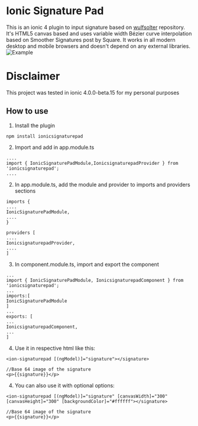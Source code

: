# Ionic Signature Pad
This is an ionic 4 plugin to input signature based on [wulfsolter](https://github.com/wulfsolter/angular2-signaturepad.git) repository.
It's HTML5 canvas based and uses variable width Bézier curve interpolation based on Smoother Signatures post by Square. It works in all modern desktop and mobile browsers and doesn't depend on any external libraries.
![Example](https://f.cloud.github.com/assets/9873/268046/9ced3454-8efc-11e2-816e-a9b170a51004.png)
# Disclaimer
This project was tested in ionic 4.0.0-beta.15 for my personal purposes

## How to use

1. Install the plugin
```
npm install ionicsignaturepad
```

2. Import and add in app.module.ts
```
....
import { IonicSignaturePadModule,IonicsignaturepadProvider } from 'ionicsignaturepad';
....
```

2. In app.module.ts, add the module and provider to imports and providers sections
```
imports {
....
IonicSignaturePadModule,
....
}

providers [
....
IonicsignaturepadProvider,
....
]
```

3. In component.module.ts, import and export the component
```
...
import { IonicSignaturePadModule, IonicsignaturepadComponent } from 'ionicsignaturepad';
...
imports:[
IonicSignaturePadModule
]
...
exports: [
...
IonicsignaturepadComponent,
...
]
```

4. Use it in respective html like this: 
```
<ion-signaturepad [(ngModel)]="signature"></signature>

//Base 64 image of the signature
<p>{{signature}}</p>
```

4. You can also use it with optional options: 
```
<ion-signaturepad [(ngModel)]="signature" [canvasWidth]="300" [canvasHeight]="300" [backgroundColor]="#ffffff"></signature>

//Base 64 image of the signature
<p>{{signature}}</p>
```